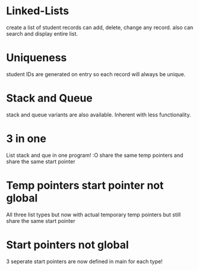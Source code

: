 # Linked-Lists
create a list of student records
can add, delete, change any record.
also can search and display entire list.

# Uniqueness
student IDs are generated on entry so each record will always be unique.

# Stack and Queue
stack and queue variants are also available. Inherent with less functionality.

# 3 in one
List stack and que in one program! :O
share the same temp pointers and
share the same start pointer

# Temp pointers start pointer not global
All three list types but now with actual temporary temp pointers
but still share the same start pointer

# Start pointers not global
3 seperate start pointers are now defined in main for each type!
